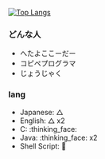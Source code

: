 [![Top Langs](https://github-readme-stats.vercel.app/api/top-langs/?username=Hikali-47041&layout=compact&theme=react)](https://github.com/anuraghazra/github-readme-stats)

### どんな人
- へたよここーだー
- コピペプログラマ
- じょうじゃく

### lang
- Japanese: △
- English: △ x2
- C: :thinking_face:
- Java: :thinking_face: x2
- Shell Script: :woozy_face:
